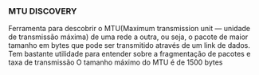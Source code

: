 ### MTU DISCOVERY

Ferramenta para descobrir o MTU(Maximum transmission unit — unidade de transmissão máxima) de uma rede a outra, ou seja, o pacote de maior tamanho  em bytes que pode ser transmitido através de um link de dados.
Tem bastante utilidade para entender sobre a fragmentação de pacotes e taxa de transmissão
O tamanho máximo do MTU é de 1500 bytes
